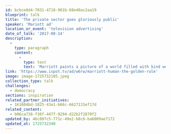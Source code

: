 ```yaml
---
id: bcbce8d4-7031-4718-901b-68e40ac2aa19
blueprint: talk
title: 'The private sector goes gloriously public'
speaker: 'Mariott ad'
location_or_event: 'television advertising'
date_of_talk: '2017-08-14'
description:
  -
    type: paragraph
    content:
      -
        type: text
        text: 'Marriott paints a picture of a world filled with kind women and kind men in a society without greed, where common knowledge is universal and indifference is a forgotten word. The brand strives to do everything it can to help and claims the golden rule as its guiding principle.'
link: 'https://www.ispot.tv/ad/w6rw/marriott-human-the-golden-rule'
image: image-1725732105.jpeg
collection_type: talk
challenges:
  - democracy
sections: inspiration
related_partner_initiatives:
  - 161604bd-1825-43e1-b66c-6627131ef17d
related_content:
  - b06ca738-f36f-447f-9294-d22b2f2870f2
updated_by: 46c097c5-771c-49e2-b8c6-ba6009ae7172
updated_at: 1725732340
---
```

